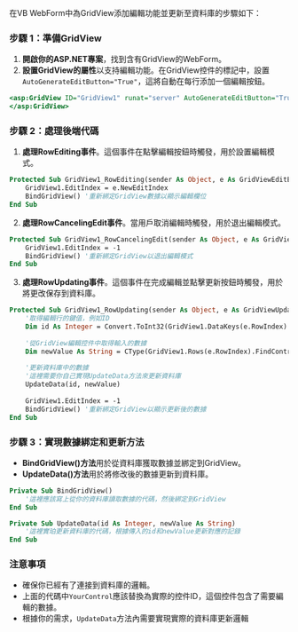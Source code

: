 在VB WebForm中為GridView添加編輯功能並更新至資料庫的步驟如下：

### 步驟 1：準備GridView

1. **開啟你的ASP.NET專案**，找到含有GridView的WebForm。
2. **設置GridView的屬性**以支持編輯功能。在GridView控件的標記中，設置`AutoGenerateEditButton="True"`，這將自動在每行添加一個編輯按鈕。

```asp
<asp:GridView ID="GridView1" runat="server" AutoGenerateEditButton="True" OnRowEditing="GridView1_RowEditing" OnRowCancelingEdit="GridView1_RowCancelingEdit" OnRowUpdating="GridView1_RowUpdating">
</asp:GridView>
```

### 步驟 2：處理後端代碼

1. **處理RowEditing事件**。這個事件在點擊編輯按鈕時觸發，用於設置編輯模式。

```vb
Protected Sub GridView1_RowEditing(sender As Object, e As GridViewEditEventArgs)
    GridView1.EditIndex = e.NewEditIndex
    BindGridView() '重新綁定GridView數據以顯示編輯欄位
End Sub
```

2. **處理RowCancelingEdit事件**。當用戶取消編輯時觸發，用於退出編輯模式。

```vb
Protected Sub GridView1_RowCancelingEdit(sender As Object, e As GridViewCancelEditEventArgs)
    GridView1.EditIndex = -1
    BindGridView() '重新綁定GridView以退出編輯模式
End Sub
```

3. **處理RowUpdating事件**。這個事件在完成編輯並點擊更新按鈕時觸發，用於將更改保存到資料庫。

```vb
Protected Sub GridView1_RowUpdating(sender As Object, e As GridViewUpdateEventArgs)
    '取得編輯行的鍵值，例如ID
    Dim id As Integer = Convert.ToInt32(GridView1.DataKeys(e.RowIndex).Value.ToString())
    
    '從GridView編輯控件中取得輸入的數據
    Dim newValue As String = CType(GridView1.Rows(e.RowIndex).FindControl("YourControl"), TextBox).Text
    
    '更新資料庫中的數據
    '這裡需要你自己實現UpdateData方法來更新資料庫
    UpdateData(id, newValue)
    
    GridView1.EditIndex = -1
    BindGridView() '重新綁定GridView以顯示更新後的數據
End Sub
```

### 步驟 3：實現數據綁定和更新方法

- **BindGridView()方法**用於從資料庫獲取數據並綁定到GridView。
- **UpdateData()方法**用於將修改後的數據更新到資料庫。

```vb
Private Sub BindGridView()
    '這裡應該寫上從你的資料庫讀取數據的代碼，然後綁定到GridView
End Sub

Private Sub UpdateData(id As Integer, newValue As String)
    '這裡實珀更新資料庫的代碼，根據傳入的id和newValue更新對應的記錄
End Sub
```

### 注意事項

- 確保你已經有了連接到資料庫的邏輯。
- 上面的代碼中`YourControl`應該替換為實際的控件ID，這個控件包含了需要編輯的數據。
- 根據你的需求，`UpdateData`方法內需要實現實際的資料庫更新邏輯
